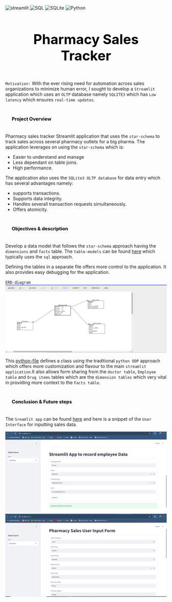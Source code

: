 ![streamlit](https://img.shields.io/badge/Streamlit-FF4B4B?logo=streamlit&logoColor=fff&style=for-the-badge)
![SQL](https://img.shields.io/badge/SQLAlchemy-D71F00?logo=sqlalchemy&logoColor=fff&style=for-the-badge)
![SQLite](https://img.shields.io/badge/SQLite-003B57?logo=sqlite&logoColor=fff&style=for-the-badge)
![Python](https://img.shields.io/badge/Python-3776AB?logo=python&logoColor=fff&style=for-the-badge)

## <div style="padding: 35px;color:white;margin:10;font-size:200%;text-align:center;display:fill;border-radius:10px;overflow:hidden;background-image: url(https://images.pexels.com/photos/7078619/pexels-photo-7078619.jpeg?auto=compress&cs=tinysrgb&w=1260&h=750&dpr=1)"><b><span style='color:black'><strong> Pharmacy Sales Tracker </strong></span></b> </div> 

`Motivation:` With the ever rising need for automation across sales organizations to minimize human error, I sought to develop a `Streamlit` application which uses an `OLTP` database namely `SQLITE3` which has `Low latency` which ensures `real-time updates`.

### <div style="padding: 20px;color:white;margin:10;font-size:90%;text-align:left;display:fill;border-radius:10px;overflow:hidden;background-image: url(https://w0.peakpx.com/wallpaper/957/661/HD-wallpaper-white-marble-white-stone-texture-marble-stone-background-white-stone.jpg)"><b><span style='color:black'> Project Overview</span></b> </div>

Pharmacy sales tracker Streamlit application that uses the `star-schema` to track sales across several pharmacy outlets for a big pharma. The application leverages on using the `star-schema` which is:

* Easier to understand and manage
* Less dependant on table joins.
* High performance.

The application also uses the `SQLite3 OLTP database` for data entry which  has several advantages namely:

* supports transactions.
* Supports data integrity.
* Handles severall transaction requests simultaneously.
* Offers atomicity. 

### <div style="padding: 20px;color:white;margin:10;font-size:90%;text-align:left;display:fill;border-radius:10px;overflow:hidden;background-image: url(https://w0.peakpx.com/wallpaper/957/661/HD-wallpaper-white-marble-white-stone-texture-marble-stone-background-white-stone.jpg)"><b><span style='color:black'> Objectives & description</span></b> </div>

Develop a data model that follows the `star-schema` approach having the `dimensions` and `facts` table. The `table-models` can be found [here](pharmacy_sales_tracker.sql) which typically uses the `sql` approach. 

Defining the tables in a separate file offers more control to the application. It also provides easy debugging for the application. 

`ERD-diagram` ![ERD](ERD_diagram.png)

This [python-file](helpers.py) defines a class using the traditional `python OOP` approach which offers more customization and flavour to the main `streamlit application`.It also allows form sharing from the `doctor table`, `Employee table` and `Drug items` tables which are the `dimension tables` which very vital in providing more context to the `Facts table`. 

### <div style="padding: 20px;color:white;margin:10;font-size:90%;text-align:left;display:fill;border-radius:10px;overflow:hidden;background-image: url(https://w0.peakpx.com/wallpaper/957/661/HD-wallpaper-white-marble-white-stone-texture-marble-stone-background-white-stone.jpg)"><b><span style='color:black'> Conclusion & Future steps</span></b> </div>

The `Sreamlit app` can be found [here](https://pharmacysalesmodelling-kwbzl75dznpruqejurdt9b.streamlit.app/) and here is a snippet of the `User Interface` for inputting sales data. 

![Dimesnions-snippet](Dimensions.png)
![Facts-snippet](Facts.png)




